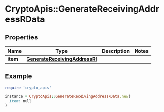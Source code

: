 # CryptoApis::GenerateReceivingAddressRData

## Properties

| Name | Type | Description | Notes |
| ---- | ---- | ----------- | ----- |
| **item** | [**GenerateReceivingAddressRI**](GenerateReceivingAddressRI.md) |  |  |

## Example

```ruby
require 'crypto_apis'

instance = CryptoApis::GenerateReceivingAddressRData.new(
  item: null
)
```

